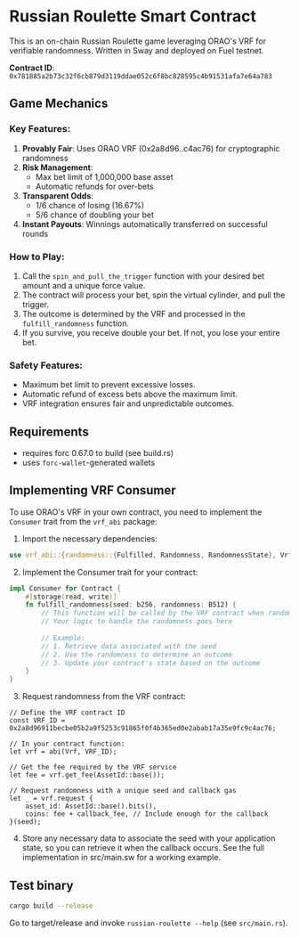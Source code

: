 # Russian Roulette Smart Contract

This is an on-chain Russian Roulette game leveraging ORAO's VRF for verifiable randomness. Written in Sway and deployed on Fuel testnet.

**Contract ID**: `0x781885a2b73c32f6cb879d3119ddae052c6f8bc828595c4b91531afa7e64a783`

## Game Mechanics

### Key Features:

1. **Provably Fair**: Uses ORAO VRF (0x2a8d96..c4ac76) for cryptographic randomness
2. **Risk Management**:
    - Max bet limit of 1,000,000 base asset
    - Automatic refunds for over-bets
3. **Transparent Odds**:
    - 1/6 chance of losing (16.67%)
    - 5/6 chance of doubling your bet
4. **Instant Payouts**: Winnings automatically transferred on successful rounds

### How to Play:

1. Call the `spin_and_pull_the_trigger` function with your desired bet amount and a unique force value.
2. The contract will process your bet, spin the virtual cylinder, and pull the trigger.
3. The outcome is determined by the VRF and processed in the `fulfill_randomness` function.
4. If you survive, you receive double your bet. If not, you lose your entire bet.

### Safety Features:

- Maximum bet limit to prevent excessive losses.
- Automatic refund of excess bets above the maximum limit.
- VRF integration ensures fair and unpredictable outcomes.

## Requirements

-   requires forc 0.67.0 to build (see build.rs)
-   uses `forc-wallet`-generated wallets

## Implementing VRF Consumer

To use ORAO's VRF in your own contract, you need to implement the `Consumer` trait from the `vrf_abi` package:

1. Import the necessary dependencies:
```rust
use vrf_abi::{randomness::{Fulfilled, Randomness, RandomnessState}, Vrf, Consumer};
```
2. Implement the Consumer trait for your contract:
```rust
impl Consumer for Contract {
    #[storage(read, write)]
    fn fulfill_randomness(seed: b256, randomness: B512) {
        // This function will be called by the VRF contract when randomness is available
        // Your logic to handle the randomness goes here
        
        // Example:
        // 1. Retrieve data associated with the seed
        // 2. Use the randomness to determine an outcome
        // 3. Update your contract's state based on the outcome
    }
}
```
3. Request randomness from the VRF contract:
```sway
// Define the VRF contract ID
const VRF_ID = 0x2a8d96911becbe05b2a9f5253c91865f0f4b365ed0e2abab17a35e9fc9c4ac76;

// In your contract function:
let vrf = abi(Vrf, VRF_ID);

// Get the fee required by the VRF service
let fee = vrf.get_fee(AssetId::base());

// Request randomness with a unique seed and callback gas
let _ = vrf.request {
    asset_id: AssetId::base().bits(),
    coins: fee + callback_fee, // Include enough for the callback
}(seed);
```
4. Store any necessary data to associate the seed with your application state, so you can retrieve it when the callback occurs.
See the full implementation in src/main.sw for a working example.

## Test binary

```sh
cargo build --release
```

Go to target/release and invoke `russian-roulette --help` (see `src/main.rs`).
